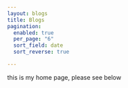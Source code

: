 ```yaml
---
layout: blogs
title: Blogs
pagination:
  enabled: true
  per_page: "6"
  sort_field: date
  sort_reverse: true

---
```

this is my home page, please see below